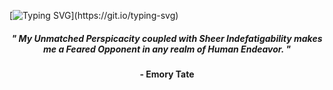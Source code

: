 [![Typing SVG](https://readme-typing-svg.herokuapp.com?color=9B30FF&size=40&center=true&vCenter=true&width=1000&lines=Welcome+to+my+GitHub+profile!;My+name+is+Shivam+Sagar.;I'm+an+Aspiring+Computer+Science+Engineer.;Nice+to+meet+you+:D;Feel+free+to+check+out+my+projects!)](https://git.io/typing-svg)



<h5 align="center">" My Unmatched Perspicacity coupled with Sheer Indefatigability makes me a Feared Opponent in any realm of Human Endeavor. "</h5>
<h4 align="center">- Emory Tate </h4>
